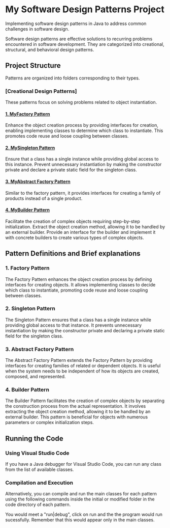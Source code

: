 # My Software Design Patterns Project

Implementing software design patterns in Java to address common challenges in software design.

Software design patterns are effective solutions to recurring problems encountered in software development. They are categorized into creational, structural, and behavioral design patterns.

## Project Structure

Patterns are organized into folders corresponding to their types.

### [Creational Design Patterns]
These patterns focus on solving problems related to object instantiation.

#### [1. MyFactory Pattern](link-to-your-factory-pattern)
Enhance the object creation process by providing interfaces for creation, enabling implementing classes to determine which class to instantiate. This promotes code reuse and loose coupling between classes.

#### [2. MySingleton Pattern](link-to-your-singleton-pattern)
Ensure that a class has a single instance while providing global access to this instance. Prevent unnecessary instantiation by making the constructor private and declare a private static field for the singleton class.

#### [3. MyAbstract Factory Pattern](FOMUBAD_BORISTA_FONDI_20V2001/AbstractFactory)
Similar to the factory pattern, it provides interfaces for creating a family of products instead of a single product.

#### [4. MyBuilder Pattern](link-to-your-builder-pattern)
Facilitate the creation of complex objects requiring step-by-step initialization. Extract the object creation method, allowing it to be handled by an external builder. Provide an interface for the builder and implement it with concrete builders to create various types of complex objects.

## Pattern Definitions and Brief explanations

### 1. Factory Pattern
The Factory Pattern enhances the object creation process by defining interfaces for creating objects. It allows implementing classes to decide which class to instantiate, promoting code reuse and loose coupling between classes.

### 2. Singleton Pattern
The Singleton Pattern ensures that a class has a single instance while providing global access to that instance. It prevents unnecessary instantiation by making the constructor private and declaring a private static field for the singleton class.

### 3. Abstract Factory Pattern
The Abstract Factory Pattern extends the Factory Pattern by providing interfaces for creating families of related or dependent objects. It is useful when the system needs to be independent of how its objects are created, composed, and represented.

### 4. Builder Pattern
The Builder Pattern facilitates the creation of complex objects by separating the construction process from the actual representation. It involves extracting the object creation method, allowing it to be handled by an external builder. This pattern is beneficial for objects with numerous parameters or complex initialization steps.

## Running the Code

### Using Visual Studio Code

If you have a Java debugger for Visual Studio Code, you can run any class from the list of available classes.

### Compilation and Execution

Alternatively, you can compile and run the main classes for each pattern using the following commands inside the initial or modified folder in the code directory of each pattern.

You would meet a "run|debug", click on run and the the program would run sucessfully. Remember that this would appear only in the main classes. 

